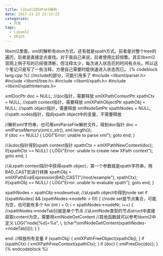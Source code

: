 ```yaml
---
title: libxml2的XPath解析
date: 2017-11-23 22:13:23
categories:
  - 开发
tags:
  - libxml2
  - XPath
---
```

libxml2里面，xml的解析有dom方式，还有就是xpath方式。前者是对整个tree的遍历，后者是直接定点查找。对于我自己来说，后者使用比较频繁。其实libxml2官网上例子写的已经很清晰，但注释太少，每次进入状态花的时间有点长。所以这个笔记只是写了一些注释，方便自己需要时能快速进入状态而已。
{% codeblock lang:cpp %}
//include的部分，可能引用多了
#include <libxml/parser.h>
#include <libxml/tree.h>
#include <libxml/xpath.h>
#include <libxml/xpathInternals.h>

xmlDocPtr doc = NULL; //doc指针，需要释放
xmlXPathContextPtr xpathCtx = NULL; //xpath context指针，需要释放
xmlXPathObjectPtr xpathObj = NULL;  //xpath object指针，需要释放
xmlNodeSetPtr xpathNodes = NULL;  //xpath nodes指针，指向xpath object中的变量，不需要释放

//解析xml字符串，也可用xmlParseFile解析文件，得到doc指针
doc = xmlParseMemory(xml.c_str(), xml.length());  
if (doc == NULL) {
   LOG("Error: unable to parse xml");
   goto end;
}

//从doc指针得到xpath context指针
xpathCtx = xmlXPathNewContext(doc);
  if(xpathCtx == NULL) {
    LOG("Error: unable to create new XPath context");
    goto end;
}

//从xpath context指针中获得xpath object，第一个参数就是xpath字符串，用BAD_CAST宏进行转换
xpathObj = xmlXPathEvalExpression(BAD_CAST("//root/example"), xpathCtx);
if(xpathObj == NULL) {
  LOG("Error: unable to evaluate xpath");
  goto end;
}

xpathNodes = xpathObj->nodesetval; //从xpath object中得到node set
if ((xpathNodes) && (xpathNodes->nodeNr > 0)) { //node set是节点集合，可能为空，也可能有多个
  for (int i = 0; i < xpathNodes->nodeNr, i++) {
    //xpathNodes->nodeTab[i]就是单个节点
    //从xmlNode类型的节点struct中直接获取content为空，需要用xmlNodeGetContent
    //其他函数就可以参考libxml2中定义
    LOG("node[%d]=%s", i, (char*)xmlNodeGetContent(xpathNodes->nodeTab[i]));
  }
}

end:
//释放所有变量
if (xpathObj) { xmlXPathFreeObject(xpathObj); }
if (xpathCtx) { xmlXPathFreeContext(xpathCtx); }
if (doc) { xmlFreeDoc(doc); }
{% endcodeblock %}
